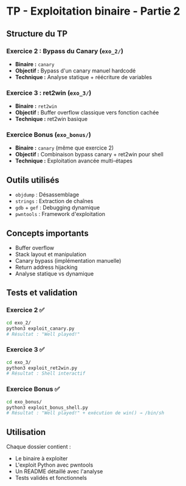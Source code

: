 # TP - Exploitation binaire - Partie 2

## Structure du TP

### Exercice 2 : Bypass du Canary (`exo_2/`)
- **Binaire :** `canary`
- **Objectif :** Bypass d'un canary manuel hardcodé
- **Technique :** Analyse statique + réécriture de variables

### Exercice 3 : ret2win (`exo_3/`)
- **Binaire :** `ret2win` 
- **Objectif :** Buffer overflow classique vers fonction cachée
- **Technique :** ret2win basique

### Exercice Bonus (`exo_bonus/`)
- **Binaire :** `canary` (même que exercice 2)
- **Objectif :** Combinaison bypass canary + ret2win pour shell
- **Technique :** Exploitation avancée multi-étapes

## Outils utilisés
- `objdump` : Désassemblage
- `strings` : Extraction de chaînes
- `gdb` + `gef` : Debugging dynamique
- `pwntools` : Framework d'exploitation

## Concepts importants
- Buffer overflow
- Stack layout et manipulation
- Canary bypass (implémentation manuelle)
- Return address hijacking
- Analyse statique vs dynamique

## Tests et validation

### Exercice 2 ✅
```bash
cd exo_2/
python3 exploit_canary.py
# Résultat : "Well played!"
```

### Exercice 3 ✅  
```bash
cd exo_3/
python3 exploit_ret2win.py
# Résultat : Shell interactif
```

### Exercice Bonus ✅
```bash
cd exo_bonus/
python3 exploit_bonus_shell.py
# Résultat : "Well played!" + exécution de win() → /bin/sh
```

## Utilisation
Chaque dossier contient :
- Le binaire à exploiter
- L'exploit Python avec pwntools
- Un README détaillé avec l'analyse
- Tests validés et fonctionnels